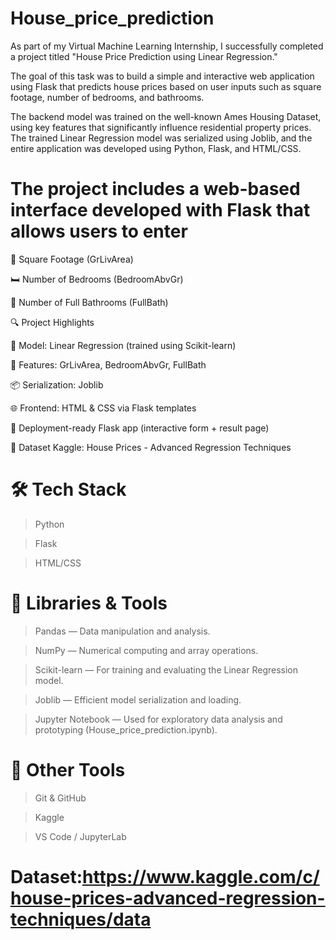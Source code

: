# House_price_prediction
As part of my Virtual Machine Learning Internship, I successfully completed a project titled "House Price Prediction using Linear Regression."

The goal of this task was to build a simple and interactive web application using Flask that predicts house prices based on user inputs such as square footage, number of bedrooms, and bathrooms.

The backend model was trained on the well-known Ames Housing Dataset, using key features that significantly influence residential property prices. The trained Linear Regression model was serialized using Joblib, and the entire application was developed using Python, Flask, and HTML/CSS.

# The project includes a web-based interface developed with Flask that allows users to enter

📐 Square Footage (GrLivArea)

🛏️ Number of Bedrooms (BedroomAbvGr)

🛁 Number of Full Bathrooms (FullBath)

🔍 Project Highlights

🔢 Model: Linear Regression (trained using Scikit-learn)

🧠 Features: GrLivArea, BedroomAbvGr, FullBath

📦 Serialization: Joblib

🌐 Frontend: HTML & CSS via Flask templates

🚀 Deployment-ready Flask app (interactive form + result page)

🔗 Dataset
Kaggle: House Prices - Advanced Regression Techniques


# 🛠️ Tech Stack

> Python 

> Flask 

> HTML/CSS


# 📌 Libraries & Tools

> Pandas — Data manipulation and analysis.

> NumPy — Numerical computing and array operations.

> Scikit-learn — For training and evaluating the Linear Regression model.

> Joblib — Efficient model serialization and loading.

> Jupyter Notebook — Used for exploratory data analysis and prototyping (House_price_prediction.ipynb).


# 📌 Other Tools

> Git & GitHub 

> Kaggle 

> VS Code / JupyterLab 

# Dataset:https://www.kaggle.com/c/house-prices-advanced-regression-techniques/data
